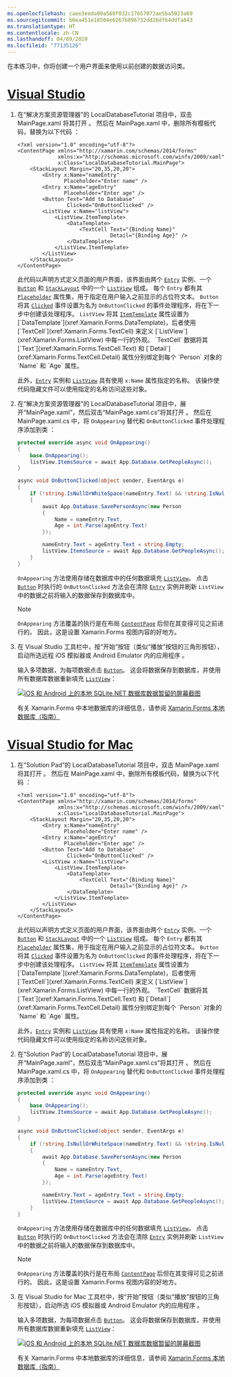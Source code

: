 ```yaml
---
ms.openlocfilehash: caee3eeda90a560f032c17657072ae5ba5023a69
ms.sourcegitcommit: b0ea451e18504e6267b896732dd26df64ddfa843
ms.translationtype: HT
ms.contentlocale: zh-CN
ms.lasthandoff: 04/09/2020
ms.locfileid: "77135126"
---
```

在本练习中，你将创建一个用户界面来使用以前创建的数据访问类。

# <a name="visual-studio"></a>[Visual Studio](#tab/vswin)

1. 在“解决方案资源管理器”的 LocalDatabaseTutorial 项目中，双击 MainPage.xaml 将其打开    。 然后在 MainPage.xaml 中，删除所有模板代码，替换为以下代码  ：

    ```xaml
    <?xml version="1.0" encoding="utf-8"?>
    <ContentPage xmlns="http://xamarin.com/schemas/2014/forms"
                 xmlns:x="http://schemas.microsoft.com/winfx/2009/xaml"
                 x:Class="LocalDatabaseTutorial.MainPage">
        <StackLayout Margin="20,35,20,20">
            <Entry x:Name="nameEntry"
                   Placeholder="Enter name" />
            <Entry x:Name="ageEntry"
                   Placeholder="Enter age" />
            <Button Text="Add to Database"
                    Clicked="OnButtonClicked" />
            <ListView x:Name="listView">
                <ListView.ItemTemplate>
                    <DataTemplate>
                        <TextCell Text="{Binding Name}"
                                  Detail="{Binding Age}" />
                    </DataTemplate>
                </ListView.ItemTemplate>
            </ListView>
        </StackLayout>
    </ContentPage>
    ```

    此代码以声明方式定义页面的用户界面，该界面由两个 [`Entry`](xref:Xamarin.Forms.Entry) 实例、一个 [`Button`](xref:Xamarin.Forms.Button) 和 [`StackLayout`](xref:Xamarin.Forms.StackLayout) 中的一个 [`ListView`](xref:Xamarin.Forms.ListView) 组成。 每个 `Entry` 都有其 [`Placeholder`](xref:Xamarin.Forms.InputView.Placeholder) 属性集，用于指定在用户输入之前显示的占位符文本。 `Button` 将其 [`Clicked`](xref:Xamarin.Forms.Button.Clicked) 事件设置为名为 `OnButtonClicked` 的事件处理程序，将在下一步中创建该处理程序。 `ListView` 将其 [`ItemTemplate`](xref:Xamarin.Forms.ItemsView`1.ItemTemplate) 属性设置为 [`DataTemplate`](xref:Xamarin.Forms.DataTemplate)，后者使用 [`TextCell`](xref:Xamarin.Forms.TextCell) 来定义 [`ListView`](xref:Xamarin.Forms.ListView) 中每一行的外观。 `TextCell` 数据将其 [`Text`](xref:Xamarin.Forms.TextCell.Text) 和 [`Detail`](xref:Xamarin.Forms.TextCell.Detail) 属性分别绑定到每个 `Person` 对象的 `Name` 和 `Age` 属性。

    此外，[`Entry`](xref:Xamarin.Forms.Entry) 实例和 [`ListView`](xref:Xamarin.Forms.ListView) 具有使用 `x:Name` 属性指定的名称。 该操作使代码隐藏文件可以使用指定的名称访问这些对象。

1. 在“解决方案资源管理器”的 LocalDatabaseTutorial 项目中，展开“MainPage.xaml”，然后双击“MainPage.xaml.cs”将其打开     。 然后在 MainPage.xaml.cs 中，将 `OnAppearing` 替代和 `OnButtonClicked` 事件处理程序添加到类  ：

    ```csharp
    protected override async void OnAppearing()
    {
        base.OnAppearing();
        listView.ItemsSource = await App.Database.GetPeopleAsync();
    }

    async void OnButtonClicked(object sender, EventArgs e)
    {
        if (!string.IsNullOrWhiteSpace(nameEntry.Text) && !string.IsNullOrWhiteSpace(ageEntry.Text))
        {
            await App.Database.SavePersonAsync(new Person
            {
                Name = nameEntry.Text,
                Age = int.Parse(ageEntry.Text)
            });

            nameEntry.Text = ageEntry.Text = string.Empty;
            listView.ItemsSource = await App.Database.GetPeopleAsync();
        }
    }
    ```

    `OnAppearing` 方法使用存储在数据库中的任何数据填充 [`ListView`](xref:Xamarin.Forms.ListView)。 点击 [`Button`](xref:Xamarin.Forms.Button) 时执行的 `OnButtonClicked` 方法会在清除 [`Entry`](xref:Xamarin.Forms.Entry) 实例并刷新 `ListView` 中的数据之前将输入的数据保存到数据库中。

    > [!NOTE]
    > `OnAppearing` 方法覆盖的执行是在布局 [`ContentPage`](xref:Xamarin.Forms.ContentPage) 后但在其变得可见之前进行的。 因此，这是设置 Xamarin.Forms 视图内容的好地方。

1. 在 Visual Studio 工具栏中，按“开始”按钮（类似“播放”按钮的三角形按钮），启动所选远程 iOS 模拟器或 Android Emulator 内的应用程序  。

    输入多项数据，为每项数据点击 [`Button`](xref:Xamarin.Forms.Button)。 这会将数据保存到数据库，并使用所有数据库数据重新填充 [`ListView`](xref:Xamarin.Forms.ListView)：

    [![iOS 和 Android 上的本地 SQLite.NET 数据库数据暂留的屏幕截图](../images/consume-data-access-classes.png "本地数据库数据暂留")](../images/consume-data-access-classes-large.png#lightbox "本地数据库数据暂留")

    有关 Xamarin.Forms 中本地数据库的详细信息，请参阅 [Xamarin.Forms 本地数据库（指南）](~/xamarin-forms/data-cloud/data/databases.md)

# <a name="visual-studio-for-mac"></a>[Visual Studio for Mac](#tab/vsmac)

1. 在“Solution Pad”的 LocalDatabaseTutorial 项目中，双击 MainPage.xaml 将其打开    。 然后在 MainPage.xaml 中，删除所有模板代码，替换为以下代码  ：

    ```xaml
    <?xml version="1.0" encoding="utf-8"?>
    <ContentPage xmlns="http://xamarin.com/schemas/2014/forms"
                 xmlns:x="http://schemas.microsoft.com/winfx/2009/xaml"
                 x:Class="LocalDatabaseTutorial.MainPage">
        <StackLayout Margin="20,35,20,20">
            <Entry x:Name="nameEntry"
                   Placeholder="Enter name" />
            <Entry x:Name="ageEntry"
                   Placeholder="Enter age" />
            <Button Text="Add to Database"
                    Clicked="OnButtonClicked" />
            <ListView x:Name="listView">
                <ListView.ItemTemplate>
                    <DataTemplate>
                        <TextCell Text="{Binding Name}"
                                  Detail="{Binding Age}" />
                    </DataTemplate>
                </ListView.ItemTemplate>
            </ListView>
        </StackLayout>
    </ContentPage>
    ```

    此代码以声明方式定义页面的用户界面，该界面由两个 [`Entry`](xref:Xamarin.Forms.Entry) 实例、一个 [`Button`](xref:Xamarin.Forms.Button) 和 [`StackLayout`](xref:Xamarin.Forms.StackLayout) 中的一个 [`ListView`](xref:Xamarin.Forms.ListView) 组成。 每个 `Entry` 都有其 [`Placeholder`](xref:Xamarin.Forms.InputView.Placeholder) 属性集，用于指定在用户输入之前显示的占位符文本。 `Button` 将其 [`Clicked`](xref:Xamarin.Forms.Button.Clicked) 事件设置为名为 `OnButtonClicked` 的事件处理程序，将在下一步中创建该处理程序。 `ListView` 将其 [`ItemTemplate`](xref:Xamarin.Forms.ItemsView`1.ItemTemplate) 属性设置为 [`DataTemplate`](xref:Xamarin.Forms.DataTemplate)，后者使用 [`TextCell`](xref:Xamarin.Forms.TextCell) 来定义 [`ListView`](xref:Xamarin.Forms.ListView) 中每一行的外观。 `TextCell` 数据将其 [`Text`](xref:Xamarin.Forms.TextCell.Text) 和 [`Detail`](xref:Xamarin.Forms.TextCell.Detail) 属性分别绑定到每个 `Person` 对象的 `Name` 和 `Age` 属性。

    此外，[`Entry`](xref:Xamarin.Forms.Entry) 实例和 [`ListView`](xref:Xamarin.Forms.ListView) 具有使用 `x:Name` 属性指定的名称。 该操作使代码隐藏文件可以使用指定的名称访问这些对象。

1. 在“Solution Pad”的 LocalDatabaseTutorial 项目中，展开“MainPage.xaml”，然后双击“MainPage.xaml.cs”将其打开     。 然后在 MainPage.xaml.cs 中，将 `OnAppearing` 替代和 `OnButtonClicked` 事件处理程序添加到类  ：

    ```csharp
    protected override async void OnAppearing()
    {
        base.OnAppearing();
        listView.ItemsSource = await App.Database.GetPeopleAsync();
    }

    async void OnButtonClicked(object sender, EventArgs e)
    {
        if (!string.IsNullOrWhiteSpace(nameEntry.Text) && !string.IsNullOrWhiteSpace(ageEntry.Text))
        {
            await App.Database.SavePersonAsync(new Person
            {
                Name = nameEntry.Text,
                Age = int.Parse(ageEntry.Text)
            });

            nameEntry.Text = ageEntry.Text = string.Empty;
            listView.ItemsSource = await App.Database.GetPeopleAsync();
        }
    }
    ```

    `OnAppearing` 方法使用存储在数据库中的任何数据填充 [`ListView`](xref:Xamarin.Forms.ListView)。 点击 [`Button`](xref:Xamarin.Forms.Button) 时执行的 `OnButtonClicked` 方法会在清除 [`Entry`](xref:Xamarin.Forms.Entry) 实例并刷新 `ListView` 中的数据之前将输入的数据保存到数据库中。

    > [!NOTE]
    > `OnAppearing` 方法覆盖的执行是在布局 [`ContentPage`](xref:Xamarin.Forms.ContentPage) 后但在其变得可见之前进行的。 因此，这是设置 Xamarin.Forms 视图内容的好地方。

1. 在 Visual Studio for Mac 工具栏中，按“开始”按钮（类似“播放”按钮的三角形按钮），启动所选 iOS 模拟器或 Android Emulator 内的应用程序  。

    输入多项数据，为每项数据点击 [`Button`](xref:Xamarin.Forms.Button)。 这会将数据保存到数据库，并使用所有数据库数据重新填充 [`ListView`](xref:Xamarin.Forms.ListView)：

    [![iOS 和 Android 上的本地 SQLite.NET 数据库数据暂留的屏幕截图](../images/consume-data-access-classes.png "本地数据库数据暂留")](../images/consume-data-access-classes-large.png#lightbox "本地数据库数据暂留")

    有关 Xamarin.Forms 中本地数据库的详细信息，请参阅 [Xamarin.Forms 本地数据库（指南）](~/xamarin-forms/data-cloud/data/databases.md)
